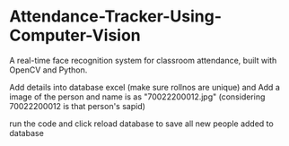 # Attendance-Tracker-Using-Computer-Vision
A real-time face recognition system for classroom attendance, built with OpenCV and Python. 

Add details into database excel (make sure rollnos are unique)
and Add a image of the person and name is as "70022200012.jpg" (considering 70022200012 is that person's sapid)

run the code and click reload database to save all new people added to database



